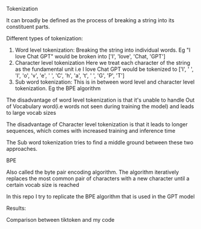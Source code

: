 Tokenization

It can broadly be defined as the process of breaking a string into its constituent parts.

Different types of tokenization:

1) Word level tokenization: 
    Breaking the string into individual words. Eg "I love Chat GPT" would be broken into ['I', 'love', 'Chat, 'GPT']
2) Character level tokenization
    Here we treat each character of the string as the fundamental unit i.e I love Chat GPT would be tokenized to 
    ['I', ' ', 'l', 'o', 'v', 'e', ' ', 'C', 'h', 'a', 't', ' ', 'G', 'P', 'T'] 
3) Sub word tokenization:
    This is in between word level and character level tokenization. Eg the BPE algorithm

The disadvantage of word level tokenization is that it's unable to handle
Out of Vocabulary word(i.e words not seen during training the model) and leads to large vocab sizes

The disadvantage of Character level tokenization is that it leads to longer sequences, which comes with 
increased training and inference time

The Sub word tokenization tries to find a middle ground between these two approaches.

    
BPE

Also called the byte pair encoding algorithm. The algorithm iteratively
replaces the most common pair of characters with a new character until a certain
vocab size is reached 

In this repo I try to replicate the BPE algorithm that is used in the GPT model


Results:

Comparison between tiktoken and my code 




